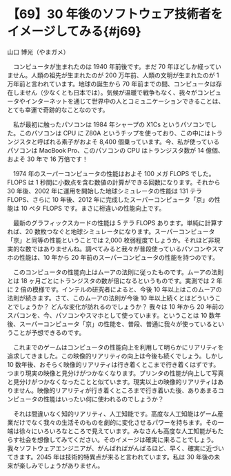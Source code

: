 # 【69】30 年後のソフトウェア技術者をイメージしてみる{#j69}

<div class="author">山口 博光（やまガメ）</div>

　コンピュータが生まれたのは 1940 年前後です。まだ 70 年ほどしか経っていません。人類の祖先が生まれたのが 200 万年前、人類の文明が生まれたのが 1 万年前と言われています。地球の誕生から 70 年前までの間、コンピュータは存在しません（少なくとも日本では）。気候が温暖で戦争もなく、我々がコンピュータやインターネットを通じて世界中の人とコミュニケーションできることは、とても幸運で奇跡的なことなのです。

　私が最初に触ったパソコンは 1984 年シャープの X1Cs というパソコンでした。このパソコンは CPU に Z80A というチップを使っており、この中にはトランジスタと呼ばれる素子がおよそ 8,400 個乗っています。今、私が使っているパソコンは MacBook Pro、このパソコンの CPU はトランジスタ数が 14 億個、およそ 30 年で 16 万倍です！

　1974 年のスーパーコンピュータの性能はおよそ 100 メガ FLOPS でした。FLOPS は 1 秒間に小数点を含む数値の計算ができる回数になります。それから 30 年後、2002 年に運用を開始した地球シミュレータの性能は 131 テラ FLOPS、さらに 10 年後、2012 年に完成したスーパーコンピュータ「京」の性能は 10 ペタ FLOPS です。まさに桁違いの性能向上です。

　最新のグラフィックスカードの性能は 5 テラ FLOPS あります。単純に計算すれば、20 数枚つなぐと地球シミュレータになります。スーパーコンピュータ「京」と同等の性能ということでは 2,000 枚弱程度でしょうか。それほど非現実的な数ではありませんね。調べてみると我々が普段使っているパソコンやスマホの性能は、10 年から 20 年前のスーパーコンピュータの性能を持つのです。

　このコンピュータの性能向上はムーアの法則に従ったものです。ムーアの法則とは 18 ヶ月ごとにトランジスタの数が倍になるというものです。実測では 2 年に 2 倍の模様です。インテルの研究者によると、今後 10 年以上はこのムーアの法則が続きます。さて、このムーアの法則が今後 10 年以上続くとはどういうことでしょうか？ どんな変化が訪れるのでしょうか？ 我々は 10 年から 20 年前のスパコンを、今、パソコンやスマホとして使っています。ということは 10 数年後、スーパーコンピュータ「京」の性能を、普段、普通に我々が使っているということが予想できるのです。

　これまでのゲームはコンピュータの性能向上を利用して明らかにリアリティを追求してきました。この映像的リアリティの向上は今後も続くでしょう。しかし 10 数年後、おそらく映像的リアリティは行き着くとこまで行き着くはずです。つまり現実の映像と見分けがつかなくなります。プリンタの性能が向上して写真と見分けがつかなくなったことと似ています。現実以上の映像的リアリティはありません。映像的リアリティが行き着くところまで行き着いた後、ありあまるコンピュータの性能はいったい何に使われるのでしょうか？

　それは間違いなく知的リアリティ、人工知能です。高度な人工知能はゲーム産業だけでなく我々の生活そのものを劇的に変化させるパワーを持ちます。その一端は徐々にいろいろなところで見えています。みなさんも高度な人工知能がもたらす社会を想像してみてください。そのイメージは確実に来ることでしょう。我々ソフトウェアエンジニアが、がんばればがんばるほど、早く、確実に近づいてきます。2045 年は技術的特異点が来ると言われています。私は 30 年後の未来が楽しみでしょうがありません。
